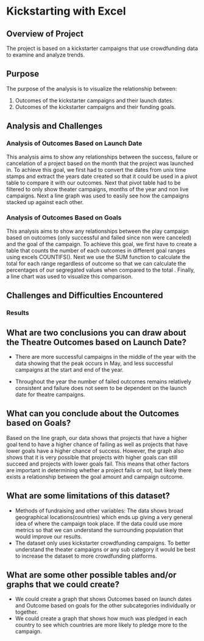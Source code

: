 # Kickstarting with Excel

## Overview of Project 

The project is based on a kickstarter campaigns that use crowdfunding data to examine and analyze trends.

## Purpose

The purpose of the analysis is to visualize the relationship between:
1. Outcomes of the kickstarter campaigns and their launch dates.
2. Outcomes of the kickstarter campaigns and their funding goals.

## Analysis and Challenges

### Analysis of Outcomes Based on Launch Date

This analysis aims to show any relationships between the success, failure or cancelation of a project based on the month that the project was launched in. To achieve this goal, we first had to convert the dates from unix time stamps and extract the years date created so that it could be used in a pivot table to compare it with our outcomes. Next that pivot table had to be filtered to only show theater campaigns, months of the year and non live campaigns. Next a line graph was used to easily see how the campaigns stacked up against each other.


### Analysis of Outcomes Based on Goals 

This analysis aims to show any relationships between the play campaign based on outcomes (only successful and failed since non were canceled) and the goal of the campaign. To achieve this goal, we first have to create a table that counts the number of each outcomes in different goal ranges using excels COUNTIFS(). Next we use the SUM function to calculate the total for each range regardless of outcome so that we can calculate the percentages of our segregated values when compared to the total . Finally, a line chart was used to visualize this comparison.

## Challenges and Difficulties Encountered

### Results

## What are two conclusions you can draw about the Theatre Outcomes based on Launch Date?
-  There are more successful campaigns in the middle of the year with the data showing that the peak occurs in May, and less successful campaigns at the start and end of the year.

- Throughout the year the number of failed outcomes remains relatively consistent and failure does not seem to be dependent on the launch date for theatre campaigns.
 

##  What can you conclude about the Outcomes based on Goals?

Based on the line graph, our data shows that projects that have a higher goal tend to have a higher chance of failing as well as projects that have lower goals have a higher chance of success. However, the graph also shows that it is very possible that projects with higher goals can still succeed and projects with lower goals fail. This means that other factors are important in determining whether a project fails or not, but likely there exists a relationship between the goal amount and campaign outcome.


## What are some limitations of this dataset?
 -  Methods of fundraising and other variables: The data shows broad geographical locations(countries) which ends up giving a very general idea of where the campaign took place. If the data could use more metrics so that we can understand the surrounding population that would improve our results. 
 -  The dataset only uses kickstarter crowdfunding campaigns. To better understand the theater campaigns or any sub category it would be best to increase the dataset to more crowdfunding platforms.


## What are some other possible tables and/or graphs that we could create?
-  We could create a graph that shows Outcomes based on launch dates and Outcome based on goals for the other subcategories individually or together.
-  We could create a graph that shows how much was pledged in each country to see which countries are more likely to pledge more to the campaign.
